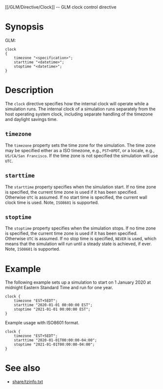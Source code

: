 [[/GLM/Directive/Clock]] -- GLM clock control directive

# Synopsis

GLM:

~~~
clock
{
    timezone "<specification>";
    starttime "<datetime>";
    stoptime "<datetime>";
}
~~~

# Description

The `clock` directive specifies how the internal clock will operate while a simulation runs.  The internal clock of a simulation runs separately from the host operating system clock, including separate handling of the timezone and daylight savings time.

## `timezone`

The `timezone` property sets the time zone for the simulation.  The time zone may be specified either as a ISO timezone, e.g., `PST+8PDT`, or a locale, e.g., `US/CA/San Francisco`.  If the time zone is not specified the simulation will use `UTC`.

## `starttime`

The `starttime` property specifies when the simulation start.  If no time zone is specified, the current time zone is used if it has been specified. Otherwise `UTC` is assumed. If no start time is specified, the current wall clock time is used. Note, `ISO8601` is supported.

## `stoptime`

The `stoptime` property specifies when the simulation stops.  If no time zone is specified, the current time zone is used if it has been specified. Otherwise `UTC` is assumed. If no stop time is specified, `NEVER` is used, which means that the simulation will run until a steady state is achieved, if ever. Note, `ISO8601` is supported.

# Example

The following example sets up a simulation to start on 1 January 2020 at midnight Eastern Standard Time and run for one year.

~~~
clock {
    timezone "EST+5EDT";
    starttime "2020-01-01 00:00:00 EST";
    stoptime "2021-01-01 00:00:00 EST";
}
~~~

Example usage with ISO8601 format.
~~~
clock {
    timezone "EST+5EDT";
    starttime "2020-01-01T00:00:00-04:00";
    stoptime "2021-01-01T00:00:00-04:00";
}
~~~

# See also

* [share/tzinfo.txt](https://github.com/hipas/gridlabd/blob/master/gldcore/tzinfo.txt)
